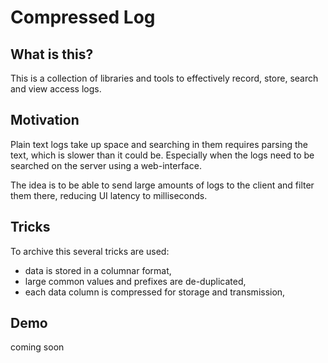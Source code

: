# Compressed Log

## What is this?
This is a collection of libraries and tools to effectively record, store, search and view access logs.

## Motivation
Plain text logs take up space and searching in them requires parsing the text, which is slower than it could be.
Especially when the logs need to be searched on the server using a web-interface.

The idea is to be able to send large amounts of logs to the client and filter them there, reducing UI latency to milliseconds.

## Tricks
To archive this several tricks are used:
 - data is stored in a columnar format,
 - large common values and prefixes are de-duplicated,
 - each data column is compressed for storage and transmission,

## Demo
coming soon
